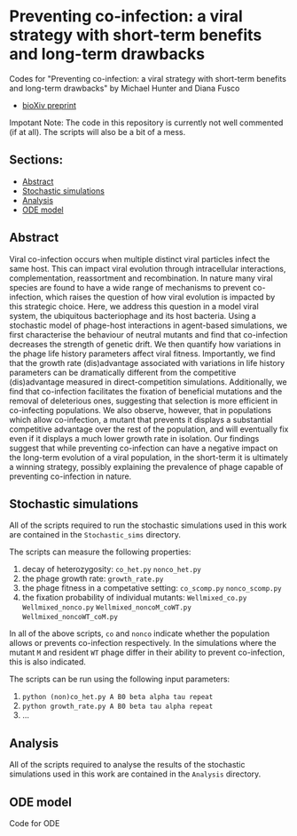 # Preventing co-infection: a viral strategy with short-term benefits and long-term drawbacks
Codes for "Preventing co-infection: a viral strategy with short-term benefits and long-term drawbacks" by Michael Hunter and Diana Fusco

- [bioXiv preprint](https://doi.org/10.1101/2021.09.07.458886)

Impotant Note: The code in this repository is currently not well commented (if at all). The scripts will also be a bit of a mess.


## Sections:

- [Abstract](#abstract)
- [Stochastic simulations](#stochastic-simulations)
- [Analysis](#analysis)
- [ODE model](#ode-model)


## Abstract

Viral co-infection occurs when multiple distinct viral particles infect the same host. This can impact viral evolution through intracellular interactions, complementation, reassortment and recombination. In nature many viral species are found to have a wide range of mechanisms to prevent co-infection, which raises the question of how viral evolution is impacted by this strategic choice. Here, we address this question in a model viral system, the ubiquitous bacteriophage and its host bacteria. Using a stochastic model of phage-host interactions in agent-based simulations, we first characterise the behaviour of neutral mutants and find that co-infection decreases the strength of genetic drift. We then quantify how variations in the phage life history parameters affect viral fitness. Importantly, we find that the growth rate (dis)advantage associated with variations in life history parameters can be dramatically different from the competitive (dis)advantage measured in direct-competition simulations. Additionally, we find that co-infection facilitates the fixation of beneficial mutations and the removal of deleterious ones, suggesting that selection is more efficient in co-infecting populations. We also observe, however, that in populations which allow co-infection, a mutant that prevents it displays a substantial competitive advantage over the rest of the population, and will eventually fix even if it displays a much lower growth rate in isolation. Our findings suggest that while preventing co-infection can have a negative impact on the long-term evolution of a viral population, in the short-term it is ultimately a winning strategy, possibly explaining the prevalence of phage capable of preventing co-infection in nature.


## Stochastic simulations

All of the scripts required to run the stochastic simulations used in this work are contained in the `Stochastic_sims` directory.

The scripts can measure the following properties:
1) decay of heterozygosity: `co_het.py` `nonco_het.py`
2) the phage growth rate: `growth_rate.py`
3) the phage fitness in a competative setting: `co_scomp.py` `nonco_scomp.py`
4) the fixation probability of individual mutants: `Wellmixed_co.py` `Wellmixed_nonco.py` `Wellmixed_noncoM_coWT.py` `Wellmixed_noncoWT_coM.py`

In all of the above scripts, `co` and `nonco` indicate whether the population allows or prevents co-infection respectively. In the simulations where the mutant `M` and resident `WT` phage differ in their ability to prevent co-infection, this is also indicated. 

The scripts can be run using the following input parameters:
1) `python (non)co_het.py A B0 beta alpha tau repeat`
2) `python growth_rate.py A B0 beta tau alpha repeat`
3) ...


## Analysis

All of the scripts required to analyse the results of the stochastic simulations used in this work are contained in the `Analysis` directory.


## ODE model

Code for ODE
